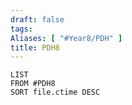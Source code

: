 ```yaml
---
draft: false
tags:
Aliases: [ "#Year8/PDH" ]
title: PDH8
---
```

```dataview
LIST
FROM #PDH8 
SORT file.ctime DESC
```
